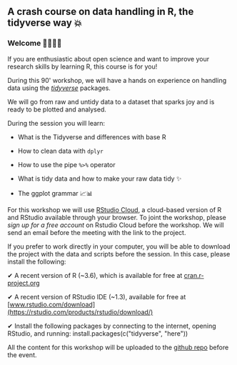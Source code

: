 
## A crash course on data handling in R, the tidyverse way &#x1F4A5;


### Welcome &#x1F44B;&#x1F3FD;&#x1F44B;&#x1F3FD;


If you are enthusiastic about open science and want to improve your research skills by learning R, this course is for you! 

During this 90' workshop, we will have a hands on experience on handling data using the [*tidyverse*](https://www.tidyverse.org/) packages.

We will go from raw and untidy data to a dataset that sparks joy and is ready to be plotted and analysed. 

During the session you will learn:

- What is the Tidyverse and differences with base R

- How to clean data with `dplyr`

- How to use the pipe `%>%` operator

- What is tidy data and how to make your raw data tidy &#x2728;

- The ggplot grammar &#x1F4C8;&#x1F4CA;

For this workshop we will use [RStudio Cloud](https://rstudio.cloud/), a cloud-based version of R and RStudio available through your browser. To joint the workshop, please _sign up for a free account_ on Rstudio Cloud before the workshop. We will send an email before the meeting with the link to the project.

If you prefer to work directly in your computer, you will be able to download the project with the data and scripts before the session.  In this case, please install the following: 

&#x2714; A recent version of R (~3.6), which is available for free at [cran.r-project.org](https://cran.r-project.org/)

&#x2714; A recent version of RStudio IDE (~1.3), available for free at [www.rstudio.com/download](https://rstudio.com/products/rstudio/download/)

&#x2714; Install the following packages by connecting to the internet, opening RStudio, and running: install.packages(c("tidyverse", "here"))

All the content for this workshop will be uploaded to the [github repo](https://github.com/palolili23/tidyverse_workshop_oscr) before the event.